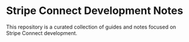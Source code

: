 # Stripe Connect Development Notes

This repository is a curated collection of guides and notes focused on Stripe Connect development.
